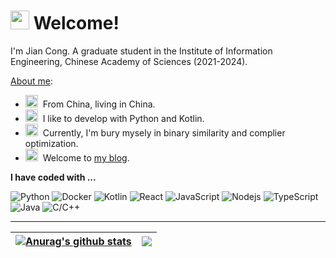 <h1><img src="https://emojis.slackmojis.com/emojis/images/1643514591/5948/bongo_blob.gif?1643514591" width="30"/> Welcome! </h1>

I'm Jian Cong. A graduate student in the Institute of Information Engineering, Chinese Academy of Sciences (2021-2024).

[About me](mailto:jcqueue@gmail.com):

- <img src="https://emojis.slackmojis.com/emojis/images/1643511285/48307/china.gif?1643511285" width="20"/>&nbsp; From China, living in China.
- <img src="https://emojis.slackmojis.com/emojis/images/1643514866/8786/fb-heart.png?1643514866" width="20"/>&nbsp; I like to develop with Python and Kotlin.
- <img src="https://emojis.slackmojis.com/emojis/images/1650008136/57723/learning.png?1650008136" width="20"/>&nbsp; Currently, I'm bury mysely in binary similarity and complier optimization.
- <img src="https://emojis.slackmojis.com/emojis/images/1651006360/58240/gitbook.png?1651006360" width="20"/>&nbsp; Welcome to [my blog](https://coming98.github.io/Coming-blog/).

**I have coded with ...**
<p>
  <img alt="Python" src="https://img.shields.io/badge/-Python-8DD6F9?style=flat-square&logo=python&logoColor=white" />
  <img alt="Docker" src="https://img.shields.io/badge/-Docker-46a2f1?style=flat-square&logo=docker&logoColor=white" />
  <img alt="Kotlin" src="https://img.shields.io/badge/-Kotlin-2088FF?style=flat-square&logo=kotlin&logoColor=white" />
  <img alt="React" src="https://img.shields.io/badge/-React-45b8d8?style=flat-square&logo=react&logoColor=white" />
  <img alt="JavaScript" src="https://img.shields.io/badge/-Javascript-F7B93E?style=flat-square&logo=javascript&logoColor=white" />
  <img alt="Nodejs" src="https://img.shields.io/badge/-Nodejs-43853d?style=flat-square&logo=Node.js&logoColor=white" />
  <img alt="TypeScript" src="https://img.shields.io/badge/-TypeScript-007ACC?style=flat-square&logo=typescript&logoColor=white" />
  </br>
  <img alt="Java" src="https://img.shields.io/badge/-Java-13aa52?style=flat-square&logo=java&logoColor=white" />
  <img alt="C/C++" src="https://img.shields.io/badge/-C/C++-F9A03C?style=flat-square&logo=c/c++&logoColor=white" />
</p>

---

| <a href="https://github.com/Coming98/github-readme-stats"><img align="center" src="https://github-readme-stats.vercel.app/api?username=Coming98&show_icons=true&include_all_commits=true&theme=buefy&hide_border=true" alt="Anurag's github stats" /></a> | <a href="https://github.com/Coming98/github-readme-stats"><img align="center" src="https://github-readme-stats.vercel.app/api/top-langs/?username=Coming98&layout=compact&theme=buefy&hide_border=true" /></a> |
| ------------- | ------------- |
